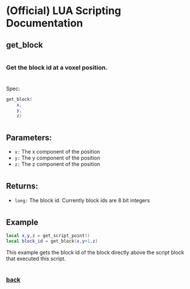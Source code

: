 
# (Official) LUA Scripting Documentation

## get_block
#
### Get the block id at a voxel position.
#
Spec:
```lua
get_block(
	x,
	y,
	z)
```
#
## Parameters:
- `x:` The x component of the position
- `y:` The y component of the position
- `z:` The z component of the position
#  

## Returns:
- `long:` The block id. Currently block ids are 8 bit integers
#
## Example
```lua
local x,y,z = get_script_point()
local block_id = get_block(x,y+1,z)
```
This example gets the block id of the block directly above the script block that executed this script.
#
### [back](../blocks)
